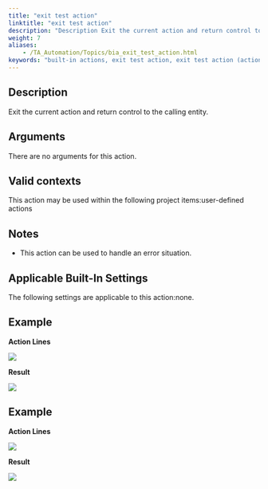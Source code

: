 ```yaml
--- 
title: "exit test action"
linktitle: "exit test action"
description: "Description Exit the current action and return control to the calling entity. Arguments There are no arguments for this action. Valid contexts This action may be used within the following project ..."
weight: 7
aliases: 
    - /TA_Automation/Topics/bia_exit_test_action.html
keywords: "built-in actions, exit test action, exit test action (action), exit test action, terminate test action, test action termination, stop test action"
---
```


## Description

Exit the current action and return control to the calling entity.

## Arguments

There are no arguments for this action.

## Valid contexts

This action may be used within the following project items:user-defined actions

## Notes

-   This action can be used to handle an error situation.


## Applicable Built-In Settings

The following settings are applicable to this action:none.

## Example

**Action Lines**

![](/images/TA_Automation/Images/bia_exit_test_action_pgm.png)

**Result**

![](/images/TA_Automation/Images/bia_exit_test_action_res.png)

## Example

**Action Lines**

![](/images/TA_Automation/Images/bia_exit_test_action_ta4vs_pgm.png)

**Result**

![](/images/TA_Automation/Images/bia_exit_test_action_ta4vs_res.png)




